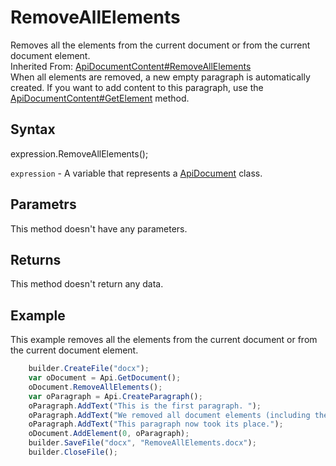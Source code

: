 # RemoveAllElements

Removes all the elements from the current document or from the current document element.<br>Inherited From: [ApiDocumentContent#RemoveAllElements](../../ApiDocumentContent/Methods/RemoveAllElements.md)
<br>When all elements are removed, a new empty paragraph is automatically created. If you want to add content to this paragraph, use the [ApiDocumentContent#GetElement](../../ApiDocumentContent/Methods/GetElement.md) method.

## Syntax

expression.RemoveAllElements();

`expression` - A variable that represents a [ApiDocument](../ApiDocument.md) class.

## Parametrs

This method doesn't have any parameters.

## Returns

This method doesn't return any data.

## Example

This example removes all the elements from the current document or from the current document element.

```javascript
	builder.CreateFile("docx");
	var oDocument = Api.GetDocument();
	oDocument.RemoveAllElements();
	var oParagraph = Api.CreateParagraph();
	oParagraph.AddText("This is the first paragraph. ");
	oParagraph.AddText("We removed all document elements (including the first paragraph, created by default). ");
	oParagraph.AddText("This paragraph now took its place.");
	oDocument.AddElement(0, oParagraph);
	builder.SaveFile("docx", "RemoveAllElements.docx");
	builder.CloseFile();
```